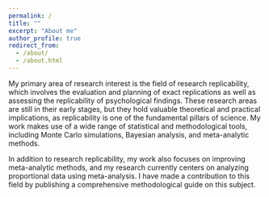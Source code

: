 ```yaml
---
permalink: /
title: ""
excerpt: "About me"
author_profile: true
redirect_from: 
  - /about/
  - /about.html
---
```


My primary area of research interest is the field of research replicability, which involves the evaluation and planning of exact replications as well as assessing the replicability of psychological findings. These research areas are still in their early stages, but they hold valuable theoretical and practical implications, as replicability is one of the fundamental pillars of science. My work makes use of a wide range of statistical and methodological tools, including Monte Carlo simulations, Bayesian analysis, and meta-analytic methods. 

In addition to research replicability, my work also focuses on improving meta-analytic methods, and my research currently centers on analyzing proportional data using meta-analysis. I have made a contribution to this field by publishing a comprehensive methodological guide on this subject.

